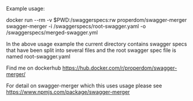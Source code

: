 Example usage:

docker run --rm -v $PWD:/swaggerspecs:rw properdom/swagger-merger swagger-merger -i /swaggerspecs/root-swagger.yaml -o /swaggerspecs/merged-swagger.yml

In the above usage example the current directory contains swagger specs that have been split into several files and the root swagger spec file is named root-swagger.yaml

Find me on dockerhub https://hub.docker.com/r/properdom/swagger-merger/

For detail on swagger-merger which this uses usage please see https://www.npmjs.com/package/swagger-merger
